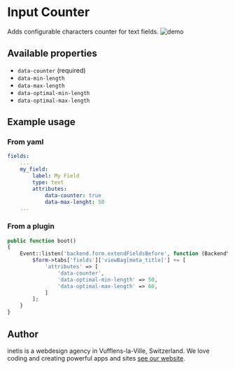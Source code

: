 # Input Counter
Adds configurable characters counter for text fields.
![demo](https://user-images.githubusercontent.com/16371551/37961518-c9f25c90-31b8-11e8-803b-6b8ec1527d83.gif)

## Available properties
+ `data-counter` (required)
+ `data-min-length`
+ `data-max-length`
+ `data-optimal-min-length`
+ `data-optimal-max-length`

## Example usage

### From yaml
```yaml
fields:
    ...
    my_field:
        label: My Field
        type: text
        attributes:
            data-counter: true
            data-max-lenght: 50
    ...
```

### From a plugin
```php
public function boot()
{
    Event::listen('backend.form.extendFieldsBefore', function (Backend\Widgets\Form $form) {
        $form->tabs['fields']['viewBag[meta_title]'] += [
            'attributes' => [
                'data-counter',
                'data-optimal-min-length' => 50,
                'data-optimal-max-length' => 60,
            ]
        ];
    }
}
```


## Author
inetis is a webdesign agency in Vufflens-la-Ville, Switzerland. We love coding and creating powerful apps and sites  [see our website](https://inetis.ch).
